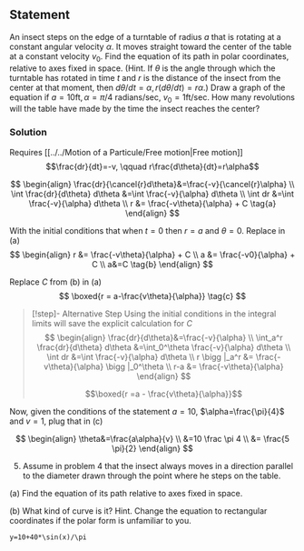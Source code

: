 ## Statement

An insect steps on the edge of a turntable of radius $a$ that is rotating at a constant angular velocity $\alpha$. It moves straight toward the center of the table at a constant velocity $v_{0}$. Find the equation of its path in polar coordinates, relative to axes fixed in space. (Hint. If $\theta$ is the angle through which the turntable has rotated in time $t$ and $r$ is the distance of the insect from the center at that moment, then $d \theta / d t=\alpha, r(d \theta / d t)=r \alpha$.) Draw a graph of the equation if $a=10 \mathrm{ft}, \alpha=\pi / 4$ radians/sec, $v_{0}=1 \mathrm{ft} / \mathrm{sec}$. How many revolutions will the table have made by the time the insect reaches the center?

### Solution
Requires [[../../Motion of a Particule/Free motion|Free motion]]
$$\frac{dr}{dt}=-v, \qquad r\frac{d\theta}{dt}=r\alpha$$

$$
\begin{align}
\frac{dr}{\cancel{r}d\theta}&=\frac{-v}{\cancel{r}\alpha} \\
\int \frac{dr}{d\theta} d\theta &=\int \frac{-v}{\alpha} d\theta \\
\int dr &=\int \frac{-v}{\alpha} d\theta \\
r &= \frac{-v\theta}{\alpha} + C \tag{a}
\end{align} 
$$

With the initial conditions that when $t=0$ then $r=a$ and $\theta=0$. Replace in (a)
$$
\begin{align}
r &= \frac{-v\theta}{\alpha} + C \\
a &= \frac{-v0}{\alpha} + C \\
a&=C \tag{b}
\end{align} 
$$

Replace $C$ from (b) in (a)
$$
\boxed{r = a-\frac{v\theta}{\alpha}} \tag{c}
$$


> [!step]- Alternative Step
> Using the initial conditions in the integral limits will save the explicit calculation for $C$
> $$
> \begin{align}
> \frac{dr}{d\theta}&=\frac{-v}{\alpha} \\
> \int_a^r \frac{dr}{d\theta} d\theta &=\int_0^\theta \frac{-v}{\alpha} d\theta \\
> \int dr &=\int \frac{-v}{\alpha} d\theta \\
> r \bigg |_a^r &= \frac{-v\theta}{\alpha} \bigg |_0^\theta \\
> r-a &= \frac{-v\theta}{\alpha} 
> \end{align} 
> $$
> 
> $$\boxed{r =a - \frac{v\theta}{\alpha}}$$

Now, given the conditions of the statement $a=10$, $\alpha=\frac{\pi}{4}$ and $v=1$, plug that in (c)

$$
\begin{align}
\theta&=\frac{a\alpha}{v} \\
&=10 \frac \pi 4 \\
&= \frac{5 \pi}{2}
\end{align}
$$



5. Assume in problem 4 that the insect always moves in a direction parallel to the diameter drawn through the point where he steps on the table.

(a) Find the equation of its path relative to axes fixed in space.

(b) What kind of curve is it? Hint. Change the equation to rectangular coordinates if the polar form is unfamiliar to you.


```desmos-graph
y=10+40*\sin(x)/\pi
```
